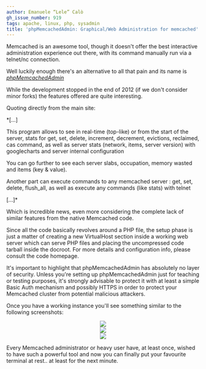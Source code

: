 ```yaml
---
author: Emanuele “Lele” Calò
gh_issue_number: 919
tags: apache, linux, php, sysadmin
title: 'phpMemcachedAdmin: Graphical/Web Administration for memcached'
---
```


Memcached is an awesome tool, though it doesn't offer the best interactive administration experience out there, with its command manually run via a telnet/nc connection.

Well luckily enough there's an alternative to all that pain and its name is *[phpMemcachedAdmin](http://code.google.com/p/phpmemcacheadmin/)*

While the development stopped in the end of 2012 (if we don't consider minor forks) the features offered are quite interesting.

Quoting directly from the main site:

*[...]

This program allows to see in real-time (top-like) or from the start of the server, stats for get, set, delete, increment, decrement, evictions, reclaimed, cas command, as well as server stats (network, items, server version) with googlecharts and server internal configuration

You can go further to see each server slabs, occupation, memory wasted and items (key & value).

Another part can execute commands to any memcached server : get, set, delete, flush_all, as well as execute any commands (like stats) with telnet

[...]*

Which is incredible news, even more considering the complete lack of similar features from the native Memcached code.

Since all the code basically revolves around a PHP file, the setup phase is just a matter of creating a new VirtualHost section inside a working web server which can serve PHP files and placing the uncompressed code tarball inside the docroot. For more details and configuration info, please consult the code homepage.

It's important to highlight that phpMemcachedAdmin has absolutely no layer of security. Unless you're setting up phpMemcachedAdmin just for teaching or testing purposes, it's strongly advisable to protect it with at least a simple Basic Auth mechanism and possibly HTTPS in order to protect your Memcached cluster from potential malicious attackers.

Once you have a working instance you'll see something similar to the following screenshots:

<div class="separator" style="clear: both; text-align: center;"><a href="/blog/2014/02/03/phpmemcachedadmin-graphicalweb/image-0-big.png" imageanchor="1" style="margin-left: 1em; margin-right: 1em;"><img border="0" src="/blog/2014/02/03/phpmemcachedadmin-graphicalweb/image-0.png"/></a></div>

<div class="separator" style="clear: both; text-align: center;"><a href="/blog/2014/02/03/phpmemcachedadmin-graphicalweb/image-1-big.png" imageanchor="1" style="margin-left: 1em; margin-right: 1em;"><img border="0" src="/blog/2014/02/03/phpmemcachedadmin-graphicalweb/image-1.png"/></a></div>

<div class="separator" style="clear: both; text-align: center;"><a href="/blog/2014/02/03/phpmemcachedadmin-graphicalweb/image-2-big.png" imageanchor="1" style="margin-left: 1em; margin-right: 1em;"><img border="0" src="/blog/2014/02/03/phpmemcachedadmin-graphicalweb/image-2.png"/></a></div>

Every Memcached administrator or heavy user have, at least once, wished to have such a powerful tool and now you can finally put your favourite terminal at rest.. at least for the next minute.
